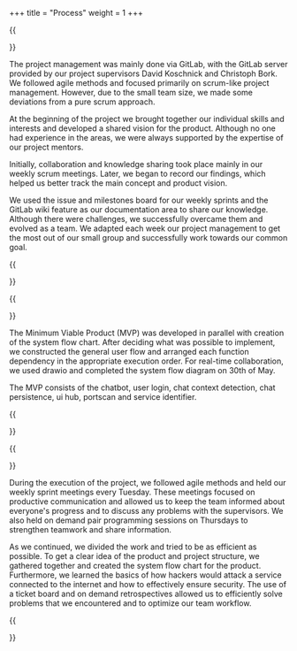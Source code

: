 +++
title = "Process"
weight = 1
+++



{{<section title="Organization">}}

The project management was mainly done via GitLab, with the GitLab server provided by our project supervisors David Koschnick and Christoph Bork.
We followed agile methods and focused primarily on scrum-like project management.
However, due to the small team size, we made some deviations from a pure scrum approach.

At the beginning of the project we brought together our individual skills and interests and developed a shared vision for the product.
Although no one had experience in the areas, we were always supported by the expertise of our project mentors.

Initially, collaboration and knowledge sharing took place mainly in our weekly scrum meetings.
Later, we began to record our findings, which helped us better track the main concept and product vision.

We used the issue and milestones board for our weekly sprints and the GitLab wiki feature as our documentation area to share our knowledge.
Although there were challenges, we successfully overcame them and evolved as a team.
We adapted each week our project management to get the most out of our small group and successfully work towards our common goal.

{{</section>}}

{{<section title="MVP creation">}}

The Minimum Viable Product (MVP) was developed in parallel with creation of the system flow chart.
After deciding what was possible to implement, we constructed the general user flow and arranged each function dependency in the appropriate execution order.
For real-time collaboration, we used drawio and completed the system flow diagram on 30th of May.

The MVP consists of the chatbot, user login, chat context detection, chat persistence, ui hub, portscan and service identifier. 

{{</section>}}

{{<section title="Project execution">}}

During the execution of the project, we followed agile methods and held our weekly sprint meetings every Tuesday.
These meetings focused on productive communication and allowed us to keep the team informed about everyone's progress and to discuss any problems with the supervisors.
We also held on demand pair programming sessions on Thursdays to strengthen teamwork and share information.

As we continued, we divided the work and tried to be as efficient as possible.
To get a clear idea of the product and project structure, we gathered together and created the system flow chart for the product.
Furthermore, we learned the basics of how hackers would attack a service connected to the internet and how to effectively ensure security.
The use of a ticket board and on demand retrospectives allowed us to efficiently solve problems that we encountered and to optimize our team workflow.


{{</section>}}



